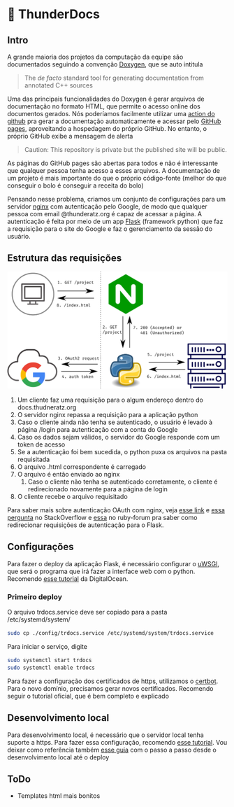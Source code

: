 # :open_book: ThunderDocs

## Intro

A grande maioria dos projetos da computação da equipe são documentados seguindo a convenção [Doxygen](http://www.doxygen.nl/), que se auto intitula

> The _de facto_ standard tool for generating documentation from annotated C++ sources

Uma das principais funcionalidades do Doxygen é gerar arquivos de documentação no formato HTML, que permite o acesso online dos documentos gerados. Nós poderíamos facilmente utilizar uma [action do github](https://github.com/marketplace/actions/doxygen-action) pra gerar a documentação automaticamente e acessar pelo [GitHub pages](https://pages.github.com/), aproveitando a hospedagem do próprio GitHub. No entanto, o próprio GitHub exibe a mensagem de alerta 

> Caution: This repository is private but the published site will be public.

As páginas do GitHub pages são abertas para todos e não é interessante que qualquer pessoa tenha acesso a esses arquivos. A documentação de um projeto é mais importante do que o próprio código-fonte (melhor do que conseguir o bolo é conseguir a receita do bolo)

Pensando nesse problema, criamos um conjunto de configurações para um servidor [nginx](https://www.nginx.com/) com autenticação pelo Google, de modo que qualquer pessoa com email @thunderatz.org é capaz de acessar a página. A autenticação é feita por meio de um app [Flask](https://flask.palletsprojects.com/en/1.1.x/) (framework python) que faz a requisição para o site do Google e faz o gerenciamento da sessão do usuário.

## Estrutura das requisições

 ![requests](./docs/requests.png)

1. Um cliente faz uma requisição para o algum endereço dentro do docs.thudneratz.org
2. O servidor nginx repassa a requisição para a aplicação python
3. Caso o cliente ainda não tenha se autenticado, o usuário é levado à página /login para autenticação com a conta do Google
4. Caso os dados sejam válidos, o servidor do Google responde com um token de acesso
5. Se a autenticação foi bem sucedida, o python puxa os arquivos na pasta requisitada
6. O arquivo .html correspondente é carregado
7. O arquivo é então enviado ao nginx
   1. Caso o cliente não tenha se autenticado corretamente, o cliente é redirecionado novamente para a página de login
8. O cliente recebe o arquivo requisitado

Para saber mais sobre autenticação OAuth com nginx, veja [esse link](https://www.nginx.com/blog/validating-oauth-2-0-access-tokens-nginx/) e [essa pergunta](https://stackoverflow.com/questions/55719659/using-flask-login-to-authenticate-nginx-reverse-proxy) no StackOverflow e [essa](https://www.ruby-forum.com/t/is-there-setting-equivalent-to-proxy-set-header-for-uwsgi/210778) no ruby-forum pra saber como redirecionar requisições de autenticação para o Flask.

## Configurações

Para fazer o deploy da aplicação Flask, é necessário configurar o [uWSGI](https://uwsgi-docs.readthedocs.io/en/latest/), que será o programa que irá fazer a interface web com o python. Recomendo [esse tutorial](https://www.digitalocean.com/community/tutorials/how-to-serve-flask-applications-with-uswgi-and-nginx-on-ubuntu-18-04-pt) da DigitalOcean.

### Primeiro deploy

O arquivo trdocs.service deve ser copiado para a pasta /etc/systemd/system/

```bash
sudo cp ./config/trdocs.service /etc/systemd/system/trdocs.service
```

Para iniciar o serviço, digite

```bash
sudo systemctl start trdocs
sudo systemctl enable trdocs
```

Para fazer a configuração dos certificados de https, utilizamos o [certbot](https://certbot.eff.org/). Para o novo domínio, precisamos gerar novos certificados. Recomendo seguir o tutorial oficial, que é bem completo e explicado

## Desenvolvimento local

Para desenvolvimento local, é necessário que o servidor local tenha suporte a https. Para fazer essa configuração, recomendo [esse tutorial](https://adrianorosa.com/blog/nginx/configurar-nginx-https-server-com-self-signed-ssl-certificado.html). Vou deixar como referência também [esse guia](https://blog.miguelgrinberg.com/post/running-your-flask-application-over-https) com o passo a passo desde o desenvolvimento local até o deploy

## ToDo

- Templates html mais bonitos
